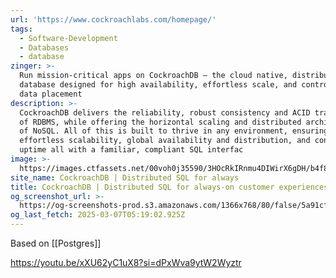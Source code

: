 ```yaml
---
url: 'https://www.cockroachlabs.com/homepage/'
tags:
  - Software-Development
  - Databases
  - database
zinger: >-
  Run mission-critical apps on CockroachDB — the cloud native, distributed SQL
  database designed for high availability, effortless scale, and control over
  data placement
description: >-
  CockroachDB delivers the reliability, robust consistency and ACID transactions
  of RDBMS, while offering the horizontal scaling and distributed architecture
  of NoSQL. All of this is built to thrive in any environment, ensuring
  effortless scalability, global availability and distribution, and continuous
  uptime all with a familiar, compliant SQL interfac
image: >-
  https://images.ctfassets.net/00voh0j35590/3HOcRkIRnmu4DIWirX6gDH/b4f8a962358bffa8da063319af5dbba0/crl-socialpost-default-2020-2.jpg
site_name: CockroachDB | Distributed SQL for always
title: CockroachDB | Distributed SQL for always-on customer experiences
og_screenshot_url: >-
  https://og-screenshots-prod.s3.amazonaws.com/1366x768/80/false/5a91cf008258221b362473e49bde59e56bd9d1878d7e84b06948454fbba2b9b2.jpeg
og_last_fetch: 2025-03-07T05:19:02.925Z
---
```

Based on [[Postgres]]

https://youtu.be/xXU62yC1uX8?si=dPxWva9ytW2Wyztr
